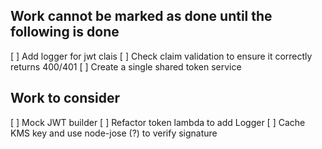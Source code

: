 ## Work cannot be marked as done until the following is done

[ ] Add logger for jwt clais
[ ] Check claim validation to ensure it correctly returns 400/401
[ ] Create a single shared token service


## Work to consider

[ ] Mock JWT builder
[ ] Refactor token lambda to add Logger
[ ] Cache KMS key and use node-jose (?) to verify signature